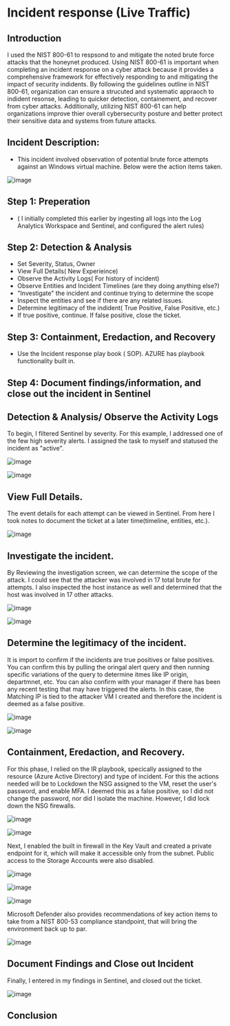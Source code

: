 # Incident response (Live Traffic)




## Introduction
I used the NIST 800-61 to respsond to and mitigate the noted brute force attacks that the honeynet produced.   Using NIST 800-61 is important when completing an incident response on a cyber attack because it provides a comprehensive framework for effectively responding to and mitigating the impact of security indidents. By following the guidelines outline in NIST 800-61, organization can ensure a strucuted and systematic appraoch to indident resonse, leading to quicker detection, containement, and recover from cyber attacks. Additionally, utilizing NIST 800-61 can help organizations improve thier overall cybersecurity posture and better protect their sensitive data and systems from future attacks. 


## Incident Description:
- This incident involved observation of potential brute force attempts against an Windows virtual machine. Below were the action items taken.



![image](https://github.com/dbriones49/Incident-Response/assets/143753667/1ae97c06-4065-4122-8323-3377aae59d06)



## Step 1: Preperation
- ( I initially completed this earlier by ingesting all logs into the Log Analytics Workspace and Sentinel, and configured the alert rules)


## Step 2: Detection & Analysis
- Set Severity, Status, Owner
- View Full Details( New Experieince)
- Observe the Activity Logs( For history of incident)
- Observe Entities and Incident Timelines (are they doing anything else?)
- "Investigate" the incident and continue trying to determine the scope
- Inspect the entities and see if there are any related issues.
- Determine legitimacy of the indident( True Positive, False Positive, etc.)
- If true positive, continue. If false positive, close the ticket.

## Step 3: Containment, Eredaction, and Recovery
- Use the Incident response play book ( SOP). AZURE has playbook functionality built in. 


## Step 4: Document findings/information, and close out the incident in Sentinel
  





## Detection & Analysis/ Observe the Activity Logs
To begin, I filtered Sentinel by severity. For this example, I addressed one of the few high severity alerts. I assigned the task to myself and statused the incident as "active".

![image](https://github.com/dbriones49/Incident-Response/assets/143753667/9d7bd041-616e-4970-a665-b78fa074d6e9)


![image](https://github.com/dbriones49/Incident-Response/assets/143753667/4329508a-8ba6-4194-8826-6f63c1f2ea4d)


## View Full Details.
The event details for each attempt can be viewed in Sentinel. From here I took notes to document the ticket at a later time(timeline, entities, etc.).


![image](https://github.com/dbriones49/Incident-Response/assets/143753667/54195b25-7ba8-43cb-98ee-195450d6fbd7)




## Investigate the incident.
By Reviewing the investigation screen, we can determine the scope of the attack. I could see that the attacker was involved in 17 total brute for attempts. I also inspected the host instance as well and determined that the host was involved in 17 other attacks. 


![image](https://github.com/dbriones49/Incident-Response/assets/143753667/60da6b6e-0698-41e8-8538-1e9f863c1f8e)


![image](https://github.com/dbriones49/Incident-Response/assets/143753667/17ec5de8-3621-42e4-b532-34b01f199451)



## Determine the legitimacy of the incident.
It is import to confirm if the incidents are true positives or false positives. You can confirm this by pulling the oringal alert query and then running specific variations of the query to determine itmes like IP origin, departmnet, etc. You can also confirm with your manager if there has been any recent testing that may have triggered the alerts. In this case, the Matching IP is tied to the attacker VM I created and therefore the incident is deemed as a false positive. 





![image](https://github.com/dbriones49/Incident-Response/assets/143753667/02e2adc0-a577-48cf-8cf6-7cc267b46325)


![image](https://github.com/dbriones49/Incident-Response/assets/143753667/10b872bb-252a-4b2d-b35d-9cd1cc5f2609)




## Containment, Eredaction, and Recovery.

For this phase, I relied on the IR playbook, specically assigned to the resource (Azure Active Directory) and type of incident. For this the actions needed will be to  Lockdown the NSG assigned to the VM, reset the user's password, and enable MFA. I deemed this as a false positive, so I did not change the password, nor did I isolate the machine. However, I did lock down the NSG firewalls. 




![image](https://github.com/dbriones49/Incident-Response/assets/143753667/3107dc02-b69b-4478-a8a9-9b8b7c159895)





![image](https://github.com/dbriones49/Incident-Response/assets/143753667/3a30bf1c-7245-4f3e-916d-99eff5468048)



Next, I enabled the built in firewall in the Key Vault and created a private endpoint for it, which will make it accessible only from the subnet. Public access to the Storage Accounts were also disabled.

![image](https://github.com/dbriones49/Incident-Response/assets/143753667/72d89802-7584-4c62-b24a-f905c3c51595)





![image](https://github.com/dbriones49/Incident-Response/assets/143753667/a8441724-037b-4be7-85d9-cbec10fbb154)






![image](https://github.com/dbriones49/Incident-Response/assets/143753667/abb81233-a5ed-45b6-9385-cd8621ca41ef)








Microsoft Defender also provides recommendations of key action items to take from a NIST 800-53 compliance standpoint, that will bring the environment back up to par.   



![image](https://github.com/dbriones49/Incident-Response/assets/143753667/e55419b7-5e64-47f4-b9fa-863e5c4f223f)











 ## Document Findings and Close out Incident
 Finally, I entered in my findings in Sentinel, and closed out the ticket.
 


![image](https://github.com/dbriones49/Incident-Response/assets/143753667/e2b57f17-1421-409a-9903-ea7a51b08aa1)










## Conclusion


